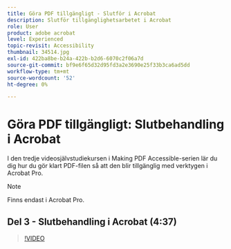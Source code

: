 ```yaml
---
title: Göra PDF tillgängligt - Slutför i Acrobat
description: Slutför tillgänglighetsarbetet i Acrobat
role: User
product: adobe acrobat
level: Experienced
topic-revisit: Accessibility
thumbnail: 34514.jpg
exl-id: 422ba8be-b24a-422b-b2d6-6070c2f06a7d
source-git-commit: bf9e6f65d32d95fd3a2e3690e25f33b3ca6ad5dd
workflow-type: tm+mt
source-wordcount: '52'
ht-degree: 0%

---
```


# Göra PDF tillgängligt: Slutbehandling i Acrobat

I den tredje videosjälvstudiekursen i Making PDF Accessible-serien lär du dig hur du gör klart PDF-filen så att den blir tillgänglig med verktygen i Acrobat Pro.

>[!NOTE]
>
>Finns endast i Acrobat Pro.

## Del 3 - Slutbehandling i Acrobat (4:37)

>[!VIDEO](https://video.tv.adobe.com/v/34514?hidetitle=true)

